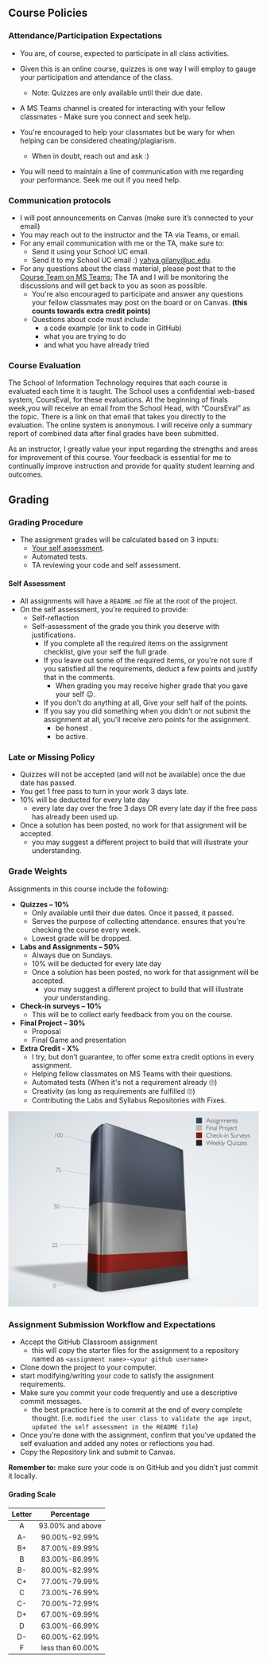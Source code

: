 ## Course Policies

### Attendance/Participation Expectations
* You are, of course, expected to participate in all class activities.
* Given this is an online course, quizzes is one way I will employ to gauge your participation and attendance of the class.
  * Note: Quizzes are only available until their due date.

* A MS Teams channel is created for interacting with your fellow classmates - Make sure you connect and seek help.
* You're encouraged to help your classmates but be wary for when helping can be considered cheating/plagiarism.
  * When in doubt, reach out and ask :)
* You will need to maintain a line of communication with me regarding your performance. Seek me out if you need help.

### Communication protocols
* I will post announcements on Canvas (make sure it’s connected to your email)
* You may reach out to the instructor and the TA via Teams, or email.
* For any email communication with me or the TA, make sure to:
  * Send it using your School UC email.
  * Send it to my School UC email :) [yahya.gilany@uc.edu](mailto:yahya.gilany@uc.edu).
* For any questions about the class material, please post that to the [Course Team on MS Teams](https://teams.microsoft.com/l/channel/19%3a98d23bf924e243a2ae16a2f3aa568e2c%40thread.tacv2/General?groupId=48b253ef-0e42-4482-a4b6-e71f6892b4ce&tenantId=f5222e6c-5fc6-48eb-8f03-73db18203b63); The TA and I will be monitoring the discussions and will get back to you as soon as possible.
  * You're also encouraged to participate and answer any questions your fellow classmates may post on the board or on Canvas. **(this counts towards extra credit points)**
  * Questions about code must include:
      * a code example (or link to code in GitHub)
      * what you are trying to do
      * and what you have already tried

### Course Evaluation
The School of Information Technology requires that each course is evaluated each time it is taught.  The School uses a confidential web-based system, CoursEval, for these evaluations.  At the beginning of finals week,you will receive an email from the School Head, with “CoursEval” as the topic.  There is a link on that email that takes you directly to the evaluation.  The online system is anonymous.  I will receive only a summary report of combined data after final grades have been submitted.

As an instructor, I greatly value your input regarding the strengths and areas for improvement of this course.  Your feedback is essential for me to continually improve instruction and provide for quality student learning and outcomes.

## Grading
### Grading Procedure
* The assignment grades will be calculated based on 3 inputs:
  * [Your self assessment](#self-assessment).
  * Automated tests.
  * TA reviewing your code and self assessment.

#### Self Assessment
* All assignments will have a `README.md` file at the root of the project.
* On the self assessment, you're required to provide:
  * Self-reflection
  * Self-assessment of the grade you think you deserve with justifications.
    * If you complete all the required items on the assignment checklist, give your self the full grade.
    * If you leave out some of the required items, or you're not sure if you satisfied all the requirements, deduct a few points and justify that in the comments.
      * When grading you may receive higher grade that you gave your self 😉.
    * If you don't do anything at all, Give your self half of the points.
    * If you say you did something when you didn't or not submit the assignment at all, you'll receive zero points for the assignment.
      * be honest .
      * be active.

### Late or Missing Policy
* Quizzes will not be accepted (and will not be available) once the due date has passed.
* You get 1 free pass to turn in your work 3 days late.
* 10% will be deducted for every late day
  * every late day over the free 3 days OR every late day if the free pass has already been used up.
* Once a solution has been posted, no work for that assignment will be accepted.
  * you may suggest a different project to build that will illustrate your understanding.

### Grade Weights
Assignments in this course include the following:
* **Quizzes – 10%**
    * Only available until their due dates. Once it passed, it passed.
    * Serves the purpose of collecting attendance. ensures that you're checking the course every week.
    * Lowest grade will be dropped.
* **Labs and Assignments – 50%**
    * Always due on Sundays.
    * 10% will be deducted for every late day
    * Once a solution has been posted, no work for that assignment will be accepted.
        * you may suggest a different project to build that will illustrate your understanding.
* **Check-in surveys – 10%**
    * This will be to collect early feedback from you on the course.
* **Final Project – 30%**
  * Proposal 
  * Final Game and presentation
* **Extra Credit - X%**
    * I try, but don’t guarantee, to offer some extra credit options in every assignment.
    * Helping fellow classmates on MS Teams with their questions.
    * Automated tests (When it's not a requirement already 🙄)
    * Creativity (as long as requirements are fulfilled 🙄)
    * Contributing the Labs and Syllabus Repositories with Fixes.

![Assignment weights chart](assets/images/grades.png)

### Assignment Submission Workflow and Expectations
- Accept the GitHub Classroom assignment
  - this will copy the starter files for the assignment to a repository named as `<assignment name>-<your github username>`
- Clone down the project to your computer.
- start modifying/writing your code to satisfy the assignment requirements.
- Make sure you commit your code frequently and use a descriptive commit messages.
  - the best practice here is to commit at the end of every complete thought. (i.e. `modified the user class to validate the age input`, `updated the self assessment in the README file`)
- Once you're done with the assignment, confirm that you've updated the self evaluation and added any notes or reflections you had.
- Copy the Repository link and submit to Canvas.

**Remember to:** make sure your code is on GitHub and you didn't just commit it locally.



#### Grading Scale

| Letter |    Percentage    |
|:------:|:----------------:|
|   A    | 93.00% and above |
|   A-   |  90.00%-92.99%   |
|   B+   |  87.00%-89.99%   |
|   B    |  83.00%-86.99%   |
|   B-   |  80.00%-82.99%   |
|   C+   |  77.00%-79.99%   |
|   C    |  73.00%-76.99%   |
|   C-   |  70.00%-72.99%   |
|   D+   |  67.00%-69.99%   |
|   D    |  63.00%-66.99%   |
|   D-   |  60.00%-62.99%   |
|   F    | less than 60.00% |

